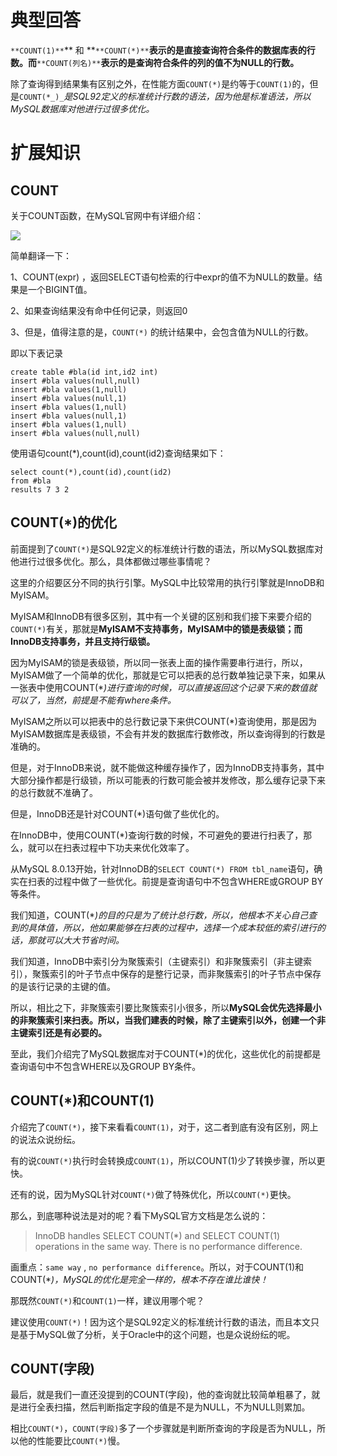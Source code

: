 # 典型回答


`**COUNT(1)**`** 和 **`**COUNT(*)**`**表示的是直接查询符合条件的数据库表的行数。而**`**COUNT(列名)**`**表示的是查询符合条件的列的值不为NULL的行数。**



除了查询得到结果集有区别之外，在性能方面`COUNT(*)`是约等于`COUNT(1)`的，但是`COUNT(*_)_`_是SQL92定义的标准统计行数的语法，因为他是标准语法，所以MySQL数据库对他进行过很多优化。_

# 扩展知识


## COUNT


关于COUNT函数，在MySQL官网中有详细介绍：



![](http://www.hollischuang.com/wp-content/uploads/2019/10/15709530990912.jpg)



简单翻译一下：



1、COUNT(expr) ，返回SELECT语句检索的行中expr的值不为NULL的数量。结果是一个BIGINT值。



2、如果查询结果没有命中任何记录，则返回0



3、但是，值得注意的是，`COUNT(*)` 的统计结果中，会包含值为NULL的行数。



即以下表记录



```plain
create table #bla(id int,id2 int)
insert #bla values(null,null)
insert #bla values(1,null)
insert #bla values(null,1)
insert #bla values(1,null)
insert #bla values(null,1)
insert #bla values(1,null)
insert #bla values(null,null)
```



使用语句count(*),count(id),count(id2)查询结果如下：



```plain
select count(*),count(id),count(id2)
from #bla
results 7 3 2
```



## COUNT(*)的优化


前面提到了`COUNT(*)`是SQL92定义的标准统计行数的语法，所以MySQL数据库对他进行过很多优化。那么，具体都做过哪些事情呢？



这里的介绍要区分不同的执行引擎。MySQL中比较常用的执行引擎就是InnoDB和MyISAM。



MyISAM和InnoDB有很多区别，其中有一个关键的区别和我们接下来要介绍的`COUNT(*)`有关，那就是**MyISAM不支持事务，MyISAM中的锁是表级锁；而InnoDB支持事务，并且支持行级锁。**



因为MyISAM的锁是表级锁，所以同一张表上面的操作需要串行进行，所以，MyISAM做了一个简单的优化，那就是它可以把表的总行数单独记录下来，如果从一张表中使用COUNT(*_)进行查询的时候，可以直接返回这个记录下来的数值就可以了，当然，前提是不能有where条件。_



MyISAM之所以可以把表中的总行数记录下来供COUNT(*)查询使用，那是因为MyISAM数据库是表级锁，不会有并发的数据库行数修改，所以查询得到的行数是准确的。



但是，对于InnoDB来说，就不能做这种缓存操作了，因为InnoDB支持事务，其中大部分操作都是行级锁，所以可能表的行数可能会被并发修改，那么缓存记录下来的总行数就不准确了。



但是，InnoDB还是针对COUNT(*)语句做了些优化的。



在InnoDB中，使用COUNT(*)查询行数的时候，不可避免的要进行扫表了，那么，就可以在扫表过程中下功夫来优化效率了。



从MySQL 8.0.13开始，针对InnoDB的`SELECT COUNT(*) FROM tbl_name`语句，确实在扫表的过程中做了一些优化。前提是查询语句中不包含WHERE或GROUP BY等条件。



我们知道，COUNT(*_)的目的只是为了统计总行数，所以，他根本不关心自己查到的具体值，所以，他如果能够在扫表的过程中，选择一个成本较低的索引进行的话，那就可以大大节省时间。_



我们知道，InnoDB中索引分为聚簇索引（主键索引）和非聚簇索引（非主键索引），聚簇索引的叶子节点中保存的是整行记录，而非聚簇索引的叶子节点中保存的是该行记录的主键的值。



所以，相比之下，非聚簇索引要比聚簇索引小很多，所以**MySQL会优先选择最小的非聚簇索引来扫表。所以，当我们建表的时候，除了主键索引以外，创建一个非主键索引还是有必要的。**



至此，我们介绍完了MySQL数据库对于COUNT(*)的优化，这些优化的前提都是查询语句中不包含WHERE以及GROUP BY条件。



## COUNT(*)和COUNT(1)


介绍完了`COUNT(*)`，接下来看看`COUNT(1)`，对于，这二者到底有没有区别，网上的说法众说纷纭。



有的说`COUNT(*)`执行时会转换成`COUNT(1)`，所以COUNT(1)少了转换步骤，所以更快。



还有的说，因为MySQL针对`COUNT(*)`做了特殊优化，所以`COUNT(*)`更快。



那么，到底哪种说法是对的呢？看下MySQL官方文档是怎么说的：



> InnoDB handles SELECT COUNT(*) and SELECT COUNT(1) operations in the same way. There is no performance difference.
>



画重点：`same way` , `no performance difference`。所以，对于COUNT(1)和COUNT(*_)，MySQL的优化是完全一样的，根本不存在谁比谁快！_



那既然`COUNT(*)`和`COUNT(1)`一样，建议用哪个呢？



建议使用`COUNT(*)`！因为这个是SQL92定义的标准统计行数的语法，而且本文只是基于MySQL做了分析，关于Oracle中的这个问题，也是众说纷纭的呢。



## COUNT(字段)


最后，就是我们一直还没提到的COUNT(字段)，他的查询就比较简单粗暴了，就是进行全表扫描，然后判断指定字段的值是不是为NULL，不为NULL则累加。



相比`COUNT(*)`，`COUNT(字段)`多了一个步骤就是判断所查询的字段是否为NULL，所以他的性能要比`COUNT(*)`慢。

